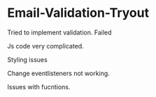 # Email-Validation-Tryout

Tried to implement validation. Failed

Js code very complicated.

Styling issues

Change eventlisteners not working.

Issues with fucntions.
